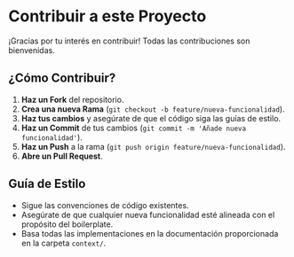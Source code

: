 # Contribuir a este Proyecto

¡Gracias por tu interés en contribuir! Todas las contribuciones son bienvenidas.

## ¿Cómo Contribuir?

1.  **Haz un Fork** del repositorio.
2.  **Crea una nueva Rama** (`git checkout -b feature/nueva-funcionalidad`).
3.  **Haz tus cambios** y asegúrate de que el código siga las guías de estilo.
4.  **Haz un Commit** de tus cambios (`git commit -m 'Añade nueva funcionalidad'`).
5.  **Haz un Push** a la rama (`git push origin feature/nueva-funcionalidad`).
6.  **Abre un Pull Request**.

## Guía de Estilo

- Sigue las convenciones de código existentes.
- Asegúrate de que cualquier nueva funcionalidad esté alineada con el propósito del boilerplate.
- Basa todas las implementaciones en la documentación proporcionada en la carpeta `context/`.

